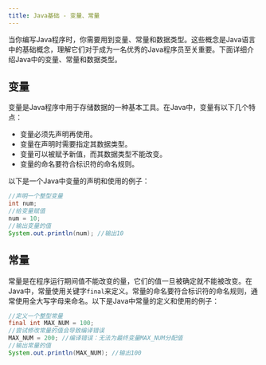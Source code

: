 ```yaml
---
title: Java基础 - 变量、常量
---
```


当你编写Java程序时，你需要用到变量、常量和数据类型。这些概念是Java语言中的基础概念，理解它们对于成为一名优秀的Java程序员至关重要。下面详细介绍Java中的变量、常量和数据类型。

## 变量

变量是Java程序中用于存储数据的一种基本工具。在Java中，变量有以下几个特点：

- 变量必须先声明再使用。
- 变量在声明时需要指定其数据类型。
- 变量可以被赋予新值，而其数据类型不能改变。
- 变量的命名要符合标识符的命名规则。

以下是一个Java中变量的声明和使用的例子：

```java
//声明一个整型变量
int num;
//给变量赋值
num = 10;
//输出变量的值
System.out.println(num); //输出10
```

## 常量
常量是在程序运行期间值不能改变的量，它们的值一旦被确定就不能被改变。在Java中，常量使用关键字`final`来定义。常量的命名要符合标识符的命名规则，通常使用全大写字母来命名。以下是Java中常量的定义和使用的例子：

```java
//定义一个整型常量
final int MAX_NUM = 100;
//尝试修改常量的值会导致编译错误
MAX_NUM = 200; //编译错误：无法为最终变量MAX_NUM分配值
//输出常量的值
System.out.println(MAX_NUM); //输出100
```